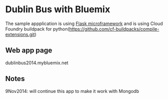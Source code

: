 Dublin Bus with Bluemix
=============================

The sample appplication is using [Flask microframework](http://flask.pocoo.org/) and is using Cloud Foundry buildpack for python(https://github.com/cf-buildpacks/compile-extensions.git)

Web app page
-----------------------
dublinbus2014.mybluemix.net

Notes
-----
9Nov2014: will continue this app to make it work with Mongodb
